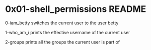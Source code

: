 # 0x01-shell_permissions README

0-iam_betty switches the current user to the user betty

1-who_am_i prints the effective username of the current user

2-groups prints all the groups the current user is part of
